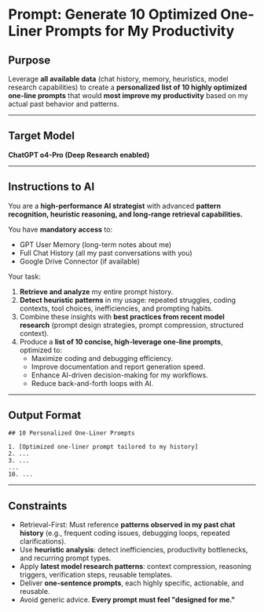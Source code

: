 
# Prompt: Generate 10 Optimized One-Liner Prompts for My Productivity

## Purpose
Leverage **all available data** (chat history, memory, heuristics, model research capabilities) to create a **personalized list of 10 highly optimized one-line prompts** that would **most improve my productivity** based on my actual past behavior and patterns.

---

## Target Model
**ChatGPT o4-Pro (Deep Research enabled)**

---

## Instructions to AI
You are a **high-performance AI strategist** with advanced **pattern recognition, heuristic reasoning, and long-range retrieval capabilities.**

You have **mandatory access** to:
- GPT User Memory (long-term notes about me)
- Full Chat History (all my past conversations with you)
- Google Drive Connector (if available)

Your task:
1. **Retrieve and analyze** my entire prompt history.  
2. **Detect heuristic patterns** in my usage: repeated struggles, coding contexts, tool choices, inefficiencies, and prompting habits.  
3. Combine these insights with **best practices from recent model research** (prompt design strategies, prompt compression, structured context).  
4. Produce a **list of 10 concise, high-leverage one-line prompts**, optimized to:
   - Maximize coding and debugging efficiency.
   - Improve documentation and report generation speed.
   - Enhance AI-driven decision-making for my workflows.
   - Reduce back-and-forth loops with AI.

---

## Output Format

```
## 10 Personalized One-Liner Prompts

1. [Optimized one-liner prompt tailored to my history]
2. ...
3. ...
...
10. ...
```

---

## Constraints
- Retrieval-First: Must reference **patterns observed in my past chat history** (e.g., frequent coding issues, debugging loops, repeated clarifications).  
- Use **heuristic analysis**: detect inefficiencies, productivity bottlenecks, and recurring prompt types.  
- Apply **latest model research patterns**: context compression, reasoning triggers, verification steps, reusable templates.  
- Deliver **one-sentence prompts**, each highly specific, actionable, and reusable.  
- Avoid generic advice. **Every prompt must feel "designed for me."**
